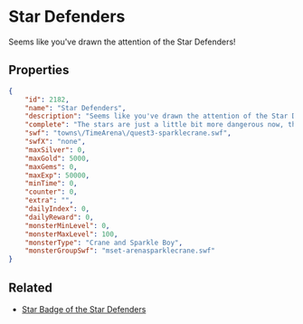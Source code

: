 # Star Defenders

Seems like you've drawn the attention of the Star Defenders!

## Properties

```json
{
    "id": 2182,
    "name": "Star Defenders",
    "description": "Seems like you've drawn the attention of the Star Defenders!",
    "complete": "The stars are just a little bit more dangerous now, thanks to your efforts.",
    "swf": "towns\/TimeArena\/quest3-sparklecrane.swf",
    "swfX": "none",
    "maxSilver": 0,
    "maxGold": 5000,
    "maxGems": 0,
    "maxExp": 50000,
    "minTime": 0,
    "counter": 0,
    "extra": "",
    "dailyIndex": 0,
    "dailyReward": 0,
    "monsterMinLevel": 0,
    "monsterMaxLevel": 100,
    "monsterType": "Crane and Sparkle Boy",
    "monsterGroupSwf": "mset-arenasparklecrane.swf"
}
```

## Related

- [Star Badge of the Star Defenders](../items/22120-star-badge-of-the-star-defenders.md)

